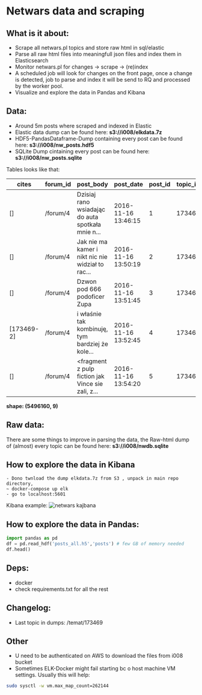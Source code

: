 # Netwars data and scraping


## What is it about:  
- Scrape all netwars.pl topics and store raw html in sql/elastic  
- Parse all raw html files into meaningfull json files and index them in Elasticsearch  
- Monitor netwars.pl for changes ->  scrape -> (re)index 
- A scheduled job will look for changes on the front page, once a change is detected, job to parse and index it will be send to RQ and processed by the worker pool.
- Visualize and explore the data in Pandas and Kibana

## Data:
- Around 5m posts where scraped and indexed in Elastic  
- Elastic data dump can be found here: **s3://i008/elkdata.7z**
- HDF5-PandasDataframe-Dump containing every post can be found here: **s3://i008/nw_posts.hdf5** 
- SQLite Dump cintaining every post can be found here: **s3://i008/nw_posts.sqlite**

Tables looks like that:   

|cites|forum_id|post_body|post_date|post_id|topic_id|topic_name|unique_post_id|user_id|user_name
|--- |--- |--- |--- |--- |--- |--- |--- |--- |--- |
|[]|/forum/4|Dzisiaj rano wsiadając do auta spotkała mnie n...|2016-11-16 13:46:15|1|173469|[ZNPZ] Auto porysowane gowździem|173469-1|29243|Vol|
|[]|/forum/4|Jak nie ma kamer i nikt nic nie widział to rac...|2016-11-16 13:50:19|2|173469|[ZNPZ] Auto porysowane gowździem|173469-2|7201|Rocca|
|[]|/forum/4|Dzwon pod 666 podoficer Zupa|2016-11-16 13:51:45|3|173469|[ZNPZ] Auto porysowane gowździem|173469-3|18416|KiV|
|[173469-2]|/forum/4|i właśnie tak kombinuję, tym bardziej że kole...|2016-11-16 13:52:45|4|173469|[ZNPZ] Auto porysowane gowździem|173469-4|29243|Vol|
|[]|/forum/4|<fragment z pulp fiction jak Vince sie zali, z...|2016-11-16 13:54:20|5|173469|[ZNPZ] Auto porysowane gowździem|173469-5|15662|maac|

**shape: (5496160, 9)**

## Raw data:
There are some things to improve in parsing the data, the Raw-html dump of (almost) every topic can be found here:
**s3://i008/nwdb.sqlite**


## How to explore the data in Kibana
    - Dono twnload the dump elkdata.7z from S3 , unpack in main repo directory,
    ~ docker-compose up elk  
    - go to localhost:5601

Kibana example:
![](http://i.imgur.com/opjT4SH.png=300x "netwars kajbana")

## How to explore the data in Pandas:
```python
import pandas as pd
df = pd.read_hdf('posts_all.h5','posts') # few GB of memory needed
df.head()
```

## Deps:
- docker 
- check requirements.txt for all the rest

## Changelog:
- Last topic in dumps: /temat/173469

## Other
- U need to be authenticated on AWS to download the files from i008 bucket
- Sometimes ELK-Docker might fail starting  bc o host machine VM settings.
Usually this will help:

```bash
sudo sysctl -w vm.max_map_count=262144
```
